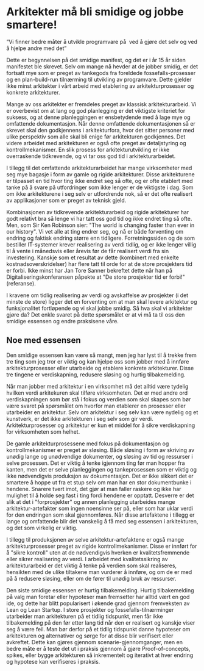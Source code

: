 # Arkitekter må bli smidige og jobbe smartere!

“Vi finner bedre måter å utvikle programvare på 
ved å gjøre det selv og ved å hjelpe andre med det”

Dette er begynnelsen på det smidige manifest, og det er i år 15 år siden manifestet ble skrevet. Selv om mange nå hevder at de jobber smidig, er det fortsatt mye som er preget av tankegods fra foreldede fossefalls-prosesser og en plan-build-run tilnærming til utvikling av programvare. Dette gjelder ikke minst arkitekter i vårt arbeid med etablering av arkitekturprosesser og konkrete arkitekturer.


Mange av oss arkitekter er fremdeles preget av klassisk arkitekturarbeid. Vi er overbevist om at lang og god planlegging er det viktigste kriteriet for suksess, og at denne planleggingen er ensbetydende med å lage mye og omfattende dokumentasjon. Når denne omfattende dokumentasjonen så er skrevet skal den godkjennens i arkitekturfora, hvor det sitter personer med ulike perspektiv som alle skal bli enige før arkitekturen godkjennes. Det videre arbeidet med arkitekturen er også ofte preget av detaljstyring og kontrollmekanismer. En slik prosess for arkitekturutvikling er ikke overraskende tidkrevende, og vi tar oss god tid i arkitekturarbeidet.

I tillegg til det omfattende arkitekturarbeidet har mange virksomheter med seg mye bagasje i form av gamle og rigide arkitekturer. Disse arkitekturene er tilpasset en tid hvor ting ikke endret seg så ofte, og er ofte etablert med tanke på å svare på utfordringer som ikke lenger er de viktigste i dag. Som om ikke arkitekturene i seg selv er utfordrende nok, så er det ofte realisert av applikasjoner som er preget av teknisk gjeld.

Kombinasjonen av tidkrevende arkitekturarbeid og rigide arkitekturer har godt relativt bra så lenge vi har tatt oss god tid og ikke endret ting så ofte. Men, som Sir Ken Robinson sier: "The world is changing faster than ever in our history". Vi vet alle at ting endrer seg, og nå er både forventing om endring og faktisk endring større enn tidligere. Forretningssiden og de som bestiller IT-systemer krever realisering av verdi tidlig, og er ikke lenger villig til å vente i månedsvis eller årevis før de får realisert verdi fra sin investering. Kanskje som et resultat av dette (kombinert med enkelte kostnadsoverskridelser) har flere tatt til orde for at de store prosjekters tid er forbi. Ikke minst har Jan Tore Sanner bekreftet dette når han på Digitaliseringskonferansen påpekte at "De store prosjekter tid er forbi!" (referanse).

 I kravene om tidlig realisering av verdi og avskaffelse av prosjekter (i det minste de store) ligger det en forventing om at man skal levere arkitektur og funksjonalitet fortløpende og vi skal jobbe smidig. Så hva skal vi arkitekter gjøre da? Det enkle svaret på dette spørsmålet er at vi må ta til oss den smidige essensen og endre praksisene våre.

 ## Noe med essensen
 Den smidige essensen kan være så mangt, men jeg har lyst til å trekke frem tre ting som jeg tror er viktig og kan hjelpe oss som jobber med å innføre arkitekturprosesser eller utarbeide og etablere konkrete arkitekturer. Disse tre tingene er verdiskapning, redusere sløsing og hurtig tilbakemelding.

 Når man jobber med arkitektur i en virksomhet må det alltid være tydelig hvilken verdi arkitekuren skal tilføre virksomheten. Det er med andre ord verdiskapningen som bør stå i fokus og verdien som skal skapes som bør være svaret på spørsmålet om hvorfor man etablerer en prosesser eller utarbeider en arkitektur. Selv om arkitektur i seg selv kan være nydelig og et kunstverk, er det ikke arkitekturen i seg selv som gir verdi. Arkitekturprosesser og arkitektur er kun et middel for å sikre verdiskapning for virksomheten som helhet.

 De gamle arkitekturprosessene med fokus på dokumentasjon og kontrollmekanismer er preget av sløsing. Både sløsing i form av skriving av unødig lange og unødvendige dokumenter, og sløsing av tid og ressurser i selve prosessen. Det er viktig å tenke igjennom ting før man hopper fra kanten, men det er selve planleggingen og tankeprosessen som er viktig og ikke nødvendigvis produksjon av dokumentasjon. Det er ikke sikkert det er smartere å hoppe ut fra et stup selv om man har en stor dokumentbunke i hendene. Snarere tvert imot, det gjør at man faller raskere og ikke har mulighet til å holde seg fast i ting fordi hendene er opptatt. Desverre er det slik at det i "forprosjekter" og annen planlegging utarbeides mange arkitektur-artefakter som ingen noensinne ser på, eller som har uklar verdi for den endringen som skal gjennomføres. Når disse artefaktene i tillegg er lange og omfattende blir det vanskelig å få med seg essensen i arkitekturen, og det som virkelig er viktig.

I tillegg til produksjonen av selve arkitektur-artefaktene er også mange arkitekturprosesser preget av rigide kontrollmekanismer. Disse er innført for å "sikre kontroll" uten at de nødvendigvis hverken er kvalitetsfremmende eller sikrer realisering av verdi. I arbeidet med kvalitetssikring av arkitekturarbeid er det viktig å tenke på verdien som skal realiseres, hensikten med de ulike tiltakene man vurderer å innføre, og om de er med på å redusere sløsing, eller om de fører til unødig bruk av ressurser.

Den siste smidige essensen er hurtig tilbakemelding. Hurtig tilbakemelding på valg man foretar eller hypoteser man fremsetter har alltid vært en god ide, og dette har blitt popularisert i økende grad gjennom fremveksten av Lean og Lean Startup. I store prosjekter og fossefalls-tilnærminger utarbeider man arkitekturen på et tidlig tidspunkt, men får ikke tilbakemelding på den før etter lang tid når den er realisert og kanskje viser seg å være feil. Man bør derfor på et tidlig tidspunkt danne hypoteser om arkitekturen og alternativer og sørge for at disse blir verifisert eller avkreftet. Dette kan gjøres gjennom scenarie-gjennomganger, men en bedre måte er å teste det ut i praksis gjennom å gjøre Proof-of-concepts, spikes, eller bygge arkitekturen så inkrementelt og iterativt at hver endring og hypotese kan verifiseres i praksis.

